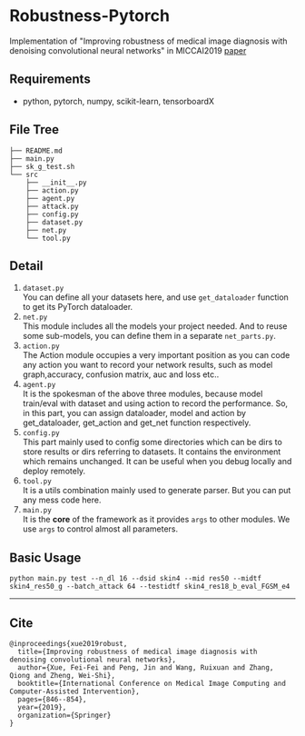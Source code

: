 # Robustness-Pytorch

Implementation of "Improving robustness of medical image diagnosis with denoising convolutional neural networks" in MICCAI2019 [paper]( https://link.springer.com/chapter/10.1007/978-3-030-32226-7_94)

## Requirements

- python, pytorch, numpy, scikit-learn, tensorboardX

## File Tree

```
├── README.md                
├── main.py                 
├── sk_g_test.sh            
└── src                     
    ├── __init__.py
    ├── action.py          
    ├── agent.py            
    ├── attack.py           
    ├── config.py           
    ├── dataset.py          
    ├── net.py              
    └── tool.py             
```


## Detail

1. `dataset.py`   
You can define all your datasets here, and use `get_dataloader` function to get its PyTorch dataloader.
2. `net.py`   
This module includes all the models your project needed. And to reuse some sub-models, you can define them in a separate `net_parts.py`.
3. `action.py`   
The Action module occupies a very important position as you can code any action you want to record your network results, such as model graph,accuracy, confusion matrix, auc and loss etc..
4. `agent.py`   
It is the spokesman of the above three modules, because model train/eval with dataset and using action to record the performance. So, in this part, you can assign dataloader, model and action by get_dataloader, get_action and get_net function respectively.
5. `config.py`   
This part mainly used to config some directories which can be dirs to store results or dirs referring to datasets. It contains the environment which remains unchanged. It can be useful when you debug locally and deploy remotely.
6. `tool.py`   
It is a utils combination mainly used to generate parser. But you can put any mess code here.  
7. `main.py`   
It is the **core** of the framework as it provides `args` to other modules. We use `args` to control almost all parameters.

## Basic Usage
```
python main.py test --n_dl 16 --dsid skin4 --mid res50 --midtf skin4_res50_g --batch_attack 64 --testidtf skin4_res18_b_eval_FGSM_e4
```




----

## Cite

```
@inproceedings{xue2019robust,
  title={Improving robustness of medical image diagnosis with denoising convolutional neural networks},
  author={Xue, Fei-Fei and Peng, Jin and Wang, Ruixuan and Zhang, Qiong and Zheng, Wei-Shi},
  booktitle={International Conference on Medical Image Computing and Computer-Assisted Intervention},
  pages={846--854},
  year={2019},
  organization={Springer}
}
```



